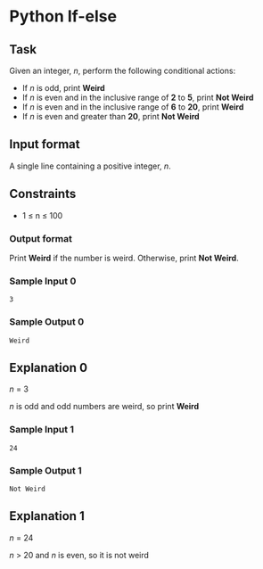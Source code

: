 # Python If-else
## Task
Given an integer, _n_, perform the following conditional actions:

- If _n_ is odd, print **Weird**
- If _n_ is even and in
the inclusive range of **2** to **5**, print **Not Weird**
- If _n_ is even and in the inclusive range of **6** to **20**, print **Weird**
- If _n_ is even and greater than **20**, print **Not Weird**

## Input format
A single line containing a positive integer, _n_.

## Constraints
- 1 ≤ n ≤ 100

### Output format
Print **Weird** if the number is weird. Otherwise, print 
**Not Weird**.

### Sample Input 0

```
3
```
### Sample Output 0
```
Weird
```

## Explanation 0 
_n_ = 3

_n_ is odd and odd numbers are weird, so print **Weird**

### Sample Input 1
```
24
```
### Sample Output 1
```
Not Weird
```

## Explanation 1
_n_ = 24

_n_ > 20 and _n_ is even, so it is not weird